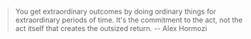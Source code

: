 > You get extraordinary outcomes by doing ordinary things for extraordinary periods of time.  It's the commitment to the act, not the act itself that creates the outsized return. -- Alex Hormozi

